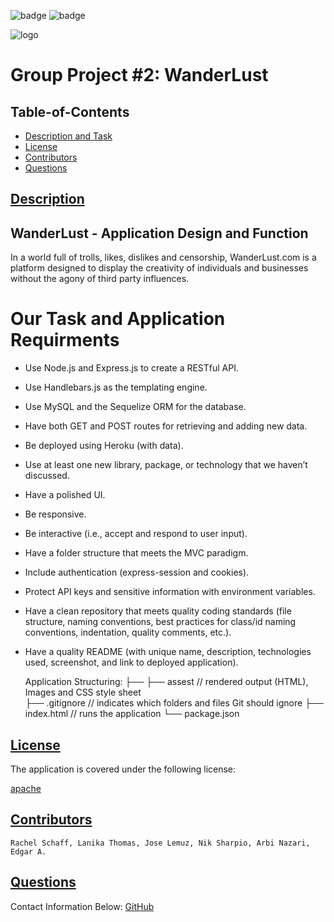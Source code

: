 ![badge](https://img.shields.io/badge/license-apache-blue)
![badge](https://img.shields.io/npm/v/bootstrap)

![logo](https://user-images.githubusercontent.com/95839411/160957921-8c8485de-d5ff-41d2-874a-e9c18def966a.png)

# Group Project #2: WanderLust

  ## Table-of-Contents
  * [Description and Task](#description)
  * [License](#license)   
  * [Contributors](#Contributors)
  * [Questions](#questions)


 ## [Description](#table-of-contents)
 
 ## WanderLust - Application Design and Function

 In a world full of trolls, likes, dislikes and censorship, WanderLust.com is a platform
 designed to display the creativity of individuals and businesses without the agony
 of third party influences. 


 # Our Task and Application Requirments

  - Use Node.js and Express.js to create a RESTful API.

  - Use Handlebars.js as the templating engine.

  - Use MySQL and the Sequelize ORM for the database.

  - Have both GET and POST routes for retrieving and adding new data.

  - Be deployed using Heroku (with data).

  - Use at least one new library, package, or technology that we haven’t discussed.

  - Have a polished UI.

  - Be responsive.

  - Be interactive (i.e., accept and respond to user input).

  - Have a folder structure that meets the MVC paradigm.

  - Include authentication (express-session and cookies).

  - Protect API keys and sensitive information with environment variables.

  - Have a clean repository that meets quality coding standards (file structure, naming conventions, best practices for class/id naming conventions, indentation, quality comments, etc.).

  - Have a quality README (with unique name, description, technologies used, screenshot, and link to deployed application).


    Application Structuring:
    ├──
    ├── assest                  // rendered output (HTML), Images and CSS style sheet      
    ├── .gitignore               // indicates which folders and files Git should ignore
    ├── index.html               // runs the application
    └── package.json           

  
  ## [License](#table-of-contents)
  The application is covered under the following license:
  
  [apache](https://choosealicense.com/licenses/apache)
    
    
  ## [Contributors](#table-of-contents)
  
    Rachel Schaff, Lanika Thomas, Jose Lemuz, Nik Sharpio, Arbi Nazari, Edgar A. 
    
  ## [Questions](#table-of-contents)
  Contact Information Below:
  [GitHub](https://github.com/ArbiNazari/WanderLust)
